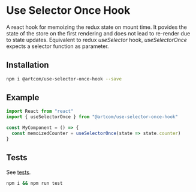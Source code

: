 # Use Selector Once Hook

A react hook for memoizing the redux state on mount time. It povides the state of the store on the first rendering and does not lead to re-render due to state updates. Equivalent to redux *useSelector* hook, *useSelectorOnce* expects a selector function as parameter.
## Installation

```bash
npm i @artcom/use-selector-once-hook --save
```
## Example

```javascript
import React from "react"
import { useSelectorOnce } from "@artcom/use-selector-once-hook"

const MyComponent = () => {
  const memoizedCounter = useSelectorOnce(state => state.counter)
}
```

## Tests

See [tests](./test/useSelectorOnce.test.js).

```bash
npm i && npm run test
```